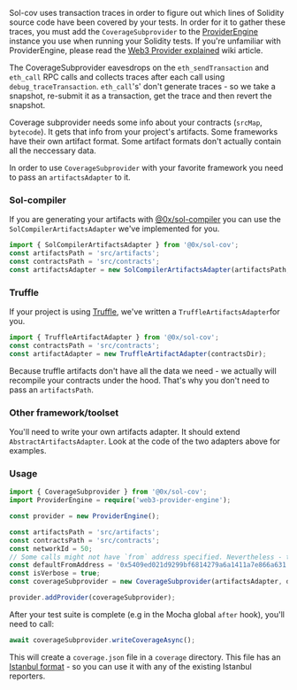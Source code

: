 Sol-cov uses transaction traces in order to figure out which lines of Solidity source code have been covered by your tests. In order for it to gather these traces, you must add the `CoverageSubprovider` to the [ProviderEngine](https://github.com/MetaMask/provider-engine) instance you use when running your Solidity tests. If you're unfamiliar with ProviderEngine, please read the [Web3 Provider explained](https://0xproject.com/wiki#Web3-Provider-Explained) wiki article.

The CoverageSubprovider eavesdrops on the `eth_sendTransaction` and `eth_call` RPC calls and collects traces after each call using `debug_traceTransaction`. `eth_call`'s' don't generate traces - so we take a snapshot, re-submit it as a transaction, get the trace and then revert the snapshot.

Coverage subprovider needs some info about your contracts (`srcMap`, `bytecode`). It gets that info from your project's artifacts. Some frameworks have their own artifact format. Some artifact formats don't actually contain all the neccessary data.

In order to use `CoverageSubprovider` with your favorite framework you need to pass an `artifactsAdapter` to it.

### Sol-compiler

If you are generating your artifacts with [@0x/sol-compiler](https://0xproject.com/docs/sol-compiler) you can use the `SolCompilerArtifactsAdapter` we've implemented for you.

```typescript
import { SolCompilerArtifactsAdapter } from '@0x/sol-cov';
const artifactsPath = 'src/artifacts';
const contractsPath = 'src/contracts';
const artifactsAdapter = new SolCompilerArtifactsAdapter(artifactsPath, contractsPath);
```

### Truffle

If your project is using [Truffle](https://truffleframework.com/), we've written a `TruffleArtifactsAdapter`for you.

```typescript
import { TruffleArtifactAdapter } from '@0x/sol-cov';
const contractsPath = 'src/contracts';
const artifactAdapter = new TruffleArtifactAdapter(contractsDir);
```

Because truffle artifacts don't have all the data we need - we actually will recompile your contracts under the hood. That's why you don't need to pass an `artifactsPath`.

### Other framework/toolset

You'll need to write your own artifacts adapter. It should extend `AbstractArtifactsAdapter`.
Look at the code of the two adapters above for examples.

### Usage

```typescript
import { CoverageSubprovider } from '@0x/sol-cov';
import ProviderEngine = require('web3-provider-engine');

const provider = new ProviderEngine();

const artifactsPath = 'src/artifacts';
const contractsPath = 'src/contracts';
const networkId = 50;
// Some calls might not have `from` address specified. Nevertheless - transactions need to be submitted from an address with at least some funds. defaultFromAddress is the address that will be used to submit those calls as transactions from.
const defaultFromAddress = '0x5409ed021d9299bf6814279a6a1411a7e866a631';
const isVerbose = true;
const coverageSubprovider = new CoverageSubprovider(artifactsAdapter, defaultFromAddress, isVerbose);

provider.addProvider(coverageSubprovider);
```

After your test suite is complete (e.g in the Mocha global `after` hook), you'll need to call:

```typescript
await coverageSubprovider.writeCoverageAsync();
```

This will create a `coverage.json` file in a `coverage` directory. This file has an [Istanbul format](https://github.com/gotwarlost/istanbul/blob/master/coverage.json.md) - so you can use it with any of the existing Istanbul reporters.
